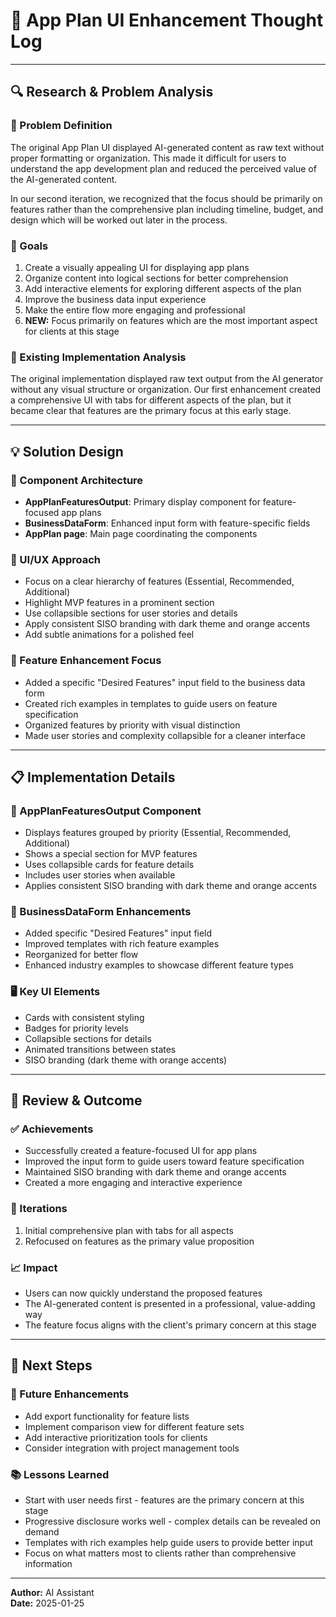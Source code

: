 # 🎨 App Plan UI Enhancement Thought Log

---

## 🔍 Research & Problem Analysis

### 📝 Problem Definition
The original App Plan UI displayed AI-generated content as raw text without proper formatting or organization. This made it difficult for users to understand the app development plan and reduced the perceived value of the AI-generated content.

In our second iteration, we recognized that the focus should be primarily on features rather than the comprehensive plan including timeline, budget, and design which will be worked out later in the process.

### 🎯 Goals
1. Create a visually appealing UI for displaying app plans
2. Organize content into logical sections for better comprehension
3. Add interactive elements for exploring different aspects of the plan
4. Improve the business data input experience
5. Make the entire flow more engaging and professional
6. **NEW:** Focus primarily on features which are the most important aspect for clients at this stage

### 🧐 Existing Implementation Analysis
The original implementation displayed raw text output from the AI generator without any visual structure or organization. Our first enhancement created a comprehensive UI with tabs for different aspects of the plan, but it became clear that features are the primary focus at this early stage.

---

## 💡 Solution Design

### 🧩 Component Architecture
- **AppPlanFeaturesOutput**: Primary display component for feature-focused app plans
- **BusinessDataForm**: Enhanced input form with feature-specific fields
- **AppPlan page**: Main page coordinating the components

### 🎨 UI/UX Approach
- Focus on a clear hierarchy of features (Essential, Recommended, Additional)
- Highlight MVP features in a prominent section
- Use collapsible sections for user stories and details
- Apply consistent SISO branding with dark theme and orange accents
- Add subtle animations for a polished feel

### 🔄 Feature Enhancement Focus
- Added a specific "Desired Features" input field to the business data form
- Created rich examples in templates to guide users on feature specification
- Organized features by priority with visual distinction
- Made user stories and complexity collapsible for a cleaner interface

---

## 📋 Implementation Details

### 📱 AppPlanFeaturesOutput Component
- Displays features grouped by priority (Essential, Recommended, Additional)
- Shows a special section for MVP features
- Uses collapsible cards for feature details
- Includes user stories when available
- Applies consistent SISO branding with dark theme and orange accents

### 📝 BusinessDataForm Enhancements
- Added specific "Desired Features" input field
- Improved templates with rich feature examples
- Reorganized for better flow
- Enhanced industry examples to showcase different feature types

### 🖥️ Key UI Elements
- Cards with consistent styling
- Badges for priority levels
- Collapsible sections for details
- Animated transitions between states
- SISO branding (dark theme with orange accents)

---

## 🔎 Review & Outcome

### ✅ Achievements
- Successfully created a feature-focused UI for app plans
- Improved the input form to guide users toward feature specification
- Maintained SISO branding with dark theme and orange accents
- Created a more engaging and interactive experience

### 🔄 Iterations
1. Initial comprehensive plan with tabs for all aspects
2. Refocused on features as the primary value proposition

### 📈 Impact
- Users can now quickly understand the proposed features
- The AI-generated content is presented in a professional, value-adding way
- The feature focus aligns with the client's primary concern at this stage

---

## 🚀 Next Steps

### 🔮 Future Enhancements
- Add export functionality for feature lists
- Implement comparison view for different feature sets
- Add interactive prioritization tools for clients
- Consider integration with project management tools

### 📚 Lessons Learned
- Start with user needs first - features are the primary concern at this stage
- Progressive disclosure works well - complex details can be revealed on demand
- Templates with rich examples help guide users to provide better input
- Focus on what matters most to clients rather than comprehensive information

---

**Author:** AI Assistant  
**Date:** 2025-01-25 